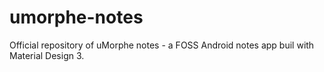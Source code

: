 # umorphe-notes
Official repository of uMorphe notes - a FOSS Android notes app buil with Material Design 3.
